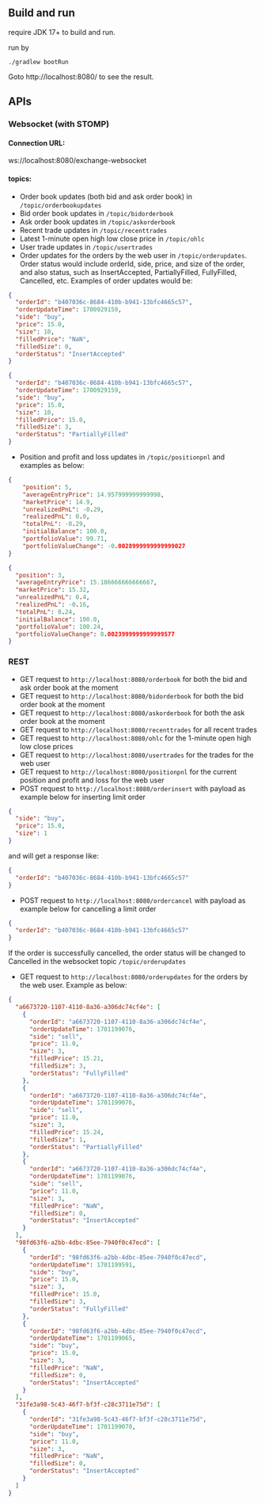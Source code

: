 ## Build and run

require JDK 17+ to build and run.

run by 

```shell
./gradlew bootRun
```

Goto http://localhost:8080/ to see the result.

## APIs

### Websocket (with STOMP)

#### Connection URL:

ws://localhost:8080/exchange-websocket

#### topics:

- Order book updates (both bid and ask order book) in `/topic/orderbookupdates`
- Bid order book updates in `/topic/bidorderbook`
- Ask order book updates in `/topic/askorderbook`
- Recent trade updates in `/topic/recenttrades`
- Latest 1-minute open high low close price in `/topic/ohlc`
- User trade updates in `/topic/usertrades`
- Order updates for the orders by the web user in `/topic/orderupdates`. Order status would include orderId, side, price, and size of the order, and also status, such as InsertAccepted, PartiallyFilled, FullyFilled, Cancelled, etc. Examples of order updates would be:

```json
{
  "orderId": "b407036c-8684-410b-b941-13bfc4665c57",
  "orderUpdateTime": 1700929159,
  "side": "buy",
  "price": 15.0,
  "size": 10,
  "filledPrice": "NaN",
  "filledSize": 0,
  "orderStatus": "InsertAccepted"
}
```

```json
{
  "orderId": "b407036c-8684-410b-b941-13bfc4665c57",
  "orderUpdateTime": 1700929159,
  "side": "buy",
  "price": 15.0,
  "size": 10,
  "filledPrice": 15.0,
  "filledSize": 3,
  "orderStatus": "PartiallyFilled"
}
```

- Position and profit and loss updates in `/topic/positionpnl` and examples as below:

```json
{
    "position": 5,
    "averageEntryPrice": 14.957999999999998,
    "marketPrice": 14.9,
    "unrealizedPnL": -0.29,
    "realizedPnL": 0.0,
    "totalPnL": -0.29,
    "initialBalance": 100.0,
    "portfolioValue": 99.71,
    "portfolioValueChange": -0.0028999999999999027
}
```

```json
{
  "position": 3,
  "averageEntryPrice": 15.186666666666667,
  "marketPrice": 15.32,
  "unrealizedPnL": 0.4,
  "realizedPnL": -0.16,
  "totalPnL": 0.24,
  "initialBalance": 100.0,
  "portfolioValue": 100.24,
  "portfolioValueChange": 0.0023999999999999577
}
```

### REST

- GET request to `http://localhost:8080/orderbook` for both the bid and ask order book at the moment
- GET request to `http://localhost:8080/bidorderbook` for both the bid order book at the moment
- GET request to `http://localhost:8080/askorderbook` for both the ask order book at the moment
- GET request to `http://localhost:8080/recenttrades` for all recent trades
- GET request to `http://localhost:8080/ohlc` for the 1-minute open high low close prices
- GET request to `http://localhost:8080/usertrades` for the trades for the web user
- GET request to `http://localhost:8080/positionpnl` for the current position and profit and loss for the web user
- POST request to `http://localhost:8080/orderinsert` with payload as example below for inserting limit order
```json
{
  "side": "buy",
  "price": 15.0,
  "size": 1
}
```

and will get a response like:

```json
{
  "orderId": "b407036c-8684-410b-b941-13bfc4665c57"
}
```

- POST request to `http://localhost:8080/ordercancel` with payload as example below for cancelling a limit order

```json
{
  "orderId": "b407036c-8684-410b-b941-13bfc4665c57"
}
```

If the order is successfully cancelled, the order status will be changed to Cancelled in the websocket topic `/topic/orderupdates`

- GET request to `http://localhost:8080/orderupdates` for the orders by the web user. Example as below:

```json
{
  "a6673720-1107-4110-8a36-a306dc74cf4e": [
    {
      "orderId": "a6673720-1107-4110-8a36-a306dc74cf4e",
      "orderUpdateTime": 1701199076,
      "side": "sell",
      "price": 11.0,
      "size": 3,
      "filledPrice": 15.21,
      "filledSize": 3,
      "orderStatus": "FullyFilled"
    },
    {
      "orderId": "a6673720-1107-4110-8a36-a306dc74cf4e",
      "orderUpdateTime": 1701199076,
      "side": "sell",
      "price": 11.0,
      "size": 3,
      "filledPrice": 15.24,
      "filledSize": 1,
      "orderStatus": "PartiallyFilled"
    },
    {
      "orderId": "a6673720-1107-4110-8a36-a306dc74cf4e",
      "orderUpdateTime": 1701199076,
      "side": "sell",
      "price": 11.0,
      "size": 3,
      "filledPrice": "NaN",
      "filledSize": 0,
      "orderStatus": "InsertAccepted"
    }
  ],
  "98fd63f6-a2bb-4dbc-85ee-7940f0c47ecd": [
    {
      "orderId": "98fd63f6-a2bb-4dbc-85ee-7940f0c47ecd",
      "orderUpdateTime": 1701199591,
      "side": "buy",
      "price": 15.0,
      "size": 3,
      "filledPrice": 15.0,
      "filledSize": 3,
      "orderStatus": "FullyFilled"
    },
    {
      "orderId": "98fd63f6-a2bb-4dbc-85ee-7940f0c47ecd",
      "orderUpdateTime": 1701199065,
      "side": "buy",
      "price": 15.0,
      "size": 3,
      "filledPrice": "NaN",
      "filledSize": 0,
      "orderStatus": "InsertAccepted"
    }
  ],
  "31fe3a98-5c43-46f7-bf3f-c28c3711e75d": [
    {
      "orderId": "31fe3a98-5c43-46f7-bf3f-c28c3711e75d",
      "orderUpdateTime": 1701199070,
      "side": "buy",
      "price": 11.0,
      "size": 3,
      "filledPrice": "NaN",
      "filledSize": 0,
      "orderStatus": "InsertAccepted"
    }
  ]
}
```
